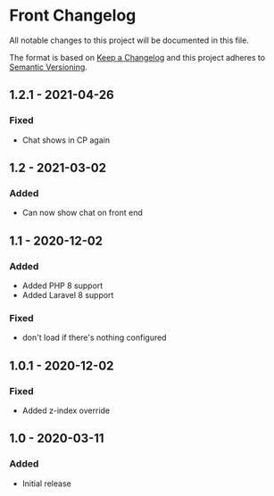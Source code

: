 # Front Changelog

All notable changes to this project will be documented in this file.

The format is based on [Keep a Changelog](http://keepachangelog.com/) and this project adheres to [Semantic Versioning](http://semver.org/).

## 1.2.1 - 2021-04-26
### Fixed
- Chat shows in CP again

## 1.2 - 2021-03-02
### Added
- Can now show chat on front end

## 1.1 - 2020-12-02
### Added
- Added PHP 8 support
- Added Laravel 8 support

### Fixed
- don't load if there's nothing configured

## 1.0.1 - 2020-12-02
### Fixed
- Added z-index override

## 1.0 - 2020-03-11
### Added
- Initial release
